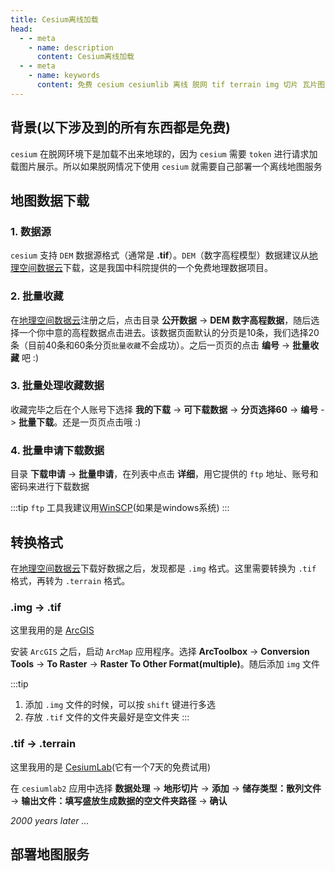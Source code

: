 ```yaml
---
title: Cesium离线加载
head:
  - - meta
    - name: description
      content: Cesium离线加载
  - - meta
    - name: keywords
      content: 免费 cesium cesiumlib 离线 脱网 tif terrain img 切片 瓦片图
---
```


## 背景(以下涉及到的所有东西都是免费)

`cesium` 在脱网环境下是加载不出来地球的，因为 `cesium` 需要 `token` 进行请求加载图片展示。所以如果脱网情况下使用 `cesium` 就需要自己部署一个离线地图服务

## 地图数据下载

### 1. 数据源

`cesium` 支持 `DEM` 数据源格式（通常是 **.tif**）。`DEM`（数字高程模型）数据建议从[地理空间数据云](http://www.gscloud.cn/home)下载，这是我国中科院提供的一个免费地理数据项目。

### 2. 批量收藏

在[地理空间数据云](http://www.gscloud.cn/home)注册之后，点击目录 **公开数据** -> **DEM 数字高程数据**，随后选择一个你中意的高程数据点击进去。该数据页面默认的分页是10条，我们选择20条（目前40条和60条分页`批量收藏`不会成功）。之后一页页的点击 **编号** -> **批量收藏** 吧 :)

### 3. 批量处理收藏数据

收藏完毕之后在个人账号下选择 **我的下载** -> **可下载数据** -> **分页选择60** -> **编号** -> **批量下载**。还是一页页点击哦 :)

### 4. 批量申请下载数据

目录 **下载申请** -> **批量申请**，在列表中点击 **详细**，用它提供的 `ftp` 地址、账号和密码来进行下载数据

:::tip
`ftp` 工具我建议用[WinSCP](https://winscp.net/eng/docs/lang:chs)(如果是windows系统)
:::

## 转换格式

在[地理空间数据云](http://www.gscloud.cn/home)下载好数据之后，发现都是 `.img` 格式。这里需要转换为 `.tif` 格式，再转为 `.terrain` 格式。

### .img -> .tif

这里我用的是 [ArcGIS](http://www.zhanshaoyi.com/11466.html)

安装 `ArcGIS` 之后，启动 `ArcMap` 应用程序。选择 **ArcToolbox** -> **Conversion Tools** -> **To Raster** -> **Raster To Other Format(multiple)**。随后添加 `img` 文件

:::tip
1. 添加 `.img` 文件的时候，可以按 `shift` 键进行多选
2. 存放 `.tif` 文件的文件夹最好是空文件夹
:::

### .tif -> .terrain

这里我用的是 [CesiumLab](http://www.cesiumlab.com/)(它有一个7天的免费试用)

在 `cesiumlab2` 应用中选择 **数据处理** -> **地形切片** -> **添加** -> **储存类型：散列文件** -> **输出文件：填写盛放生成数据的空文件夹路径** -> **确认**

*2000 years later ...*

## 部署地图服务
